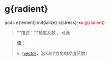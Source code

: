 # g{radient}
pcdc e{lement} init{ialize} s{stress}-xx <span style='color: red;'>g{radient}</span>
> **描述：**梯度系数
。可选

> 
> **值：**
> 
> v（[vector](数据类型/vector/)，沿X和Y方向的梯度系数）

